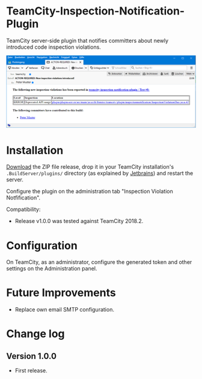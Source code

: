 TeamCity-Inspection-Notification-Plugin
=======================================

TeamCity server-side plugin that notifies committers about newly introduced code inspection violations.

![Screen shot of app](images/email.png "Screen shot of the notification")

# Installation

[Download](https://github.com/frimtec/teamcity-inspection-notification-plugin/releases/latest) the ZIP file release, drop it in your TeamCity installation's `.BuildServer/plugins/`
directory (as explained by [Jetbrains](http://www.jetbrains.com/teamcity/plugins/)) and restart the server.

Configure the plugin on the administration tab "Inspection Violation Notfification".

Compatibility:
* Release v1.0.0 was tested against TeamCity 2018.2.

# Configuration

On TeamCity, as an administrator, configure the generated token and other settings on the Administration panel.

# Future Improvements

* Replace own email SMTP configuration.

# Change log

## Version 1.0.0
* First release.